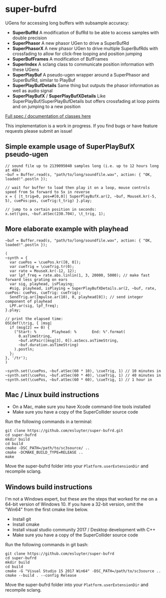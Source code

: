# super-bufrd
UGens for accessing long buffers with subsample accuracy:
- **SuperBufRd** A modification of BufRd to be able to access samples with double precision
- **SuperPhasor** A new phasor UGen to drive a SuperBufRd
- **SuperPhasorX** A new phasor UGen to drive multiple SuperBufRds with crossfading to allow for click-free looping and position jumping
- **SuperBufFrames** A modification of BufFrames
- **SuperIndex** A sclang class to communicate position information with these UGens
- **SuperPlayBuf** A pseudo-ugen wrapper around a SuperPhasor and SuperBufRd, similar to PlayBuf
- **SuperPlayBufDetails** Same thing but outputs the phasor information as well as audio signal
- **SuperPlayBufX** / **SuperPlayBufXDetails** Like SuperPlayBuf/SuperPlayBufDetails but offers crossfading at loop points and on jumping to a new position

[Full spec / documentation of classes here](https://gist.github.com/esluyter/53597bed464d16fdb603c9db8405e3a9)

This implementation is a work in progress. If you find bugs or have feature requests please submit an issue!

## Simple example usage of SuperPlayBufX pseudo-ugen
```supercollider
// sound file up to 2139095040 samples long (i.e. up to 12 hours long at 48k)
~buf = Buffer.read(s, "path/to/long/soundfile.wav", action: { "OK, loaded!".postln });

// wait for buffer to load then play it on a loop, mouse controls speed from 5x forward to 5x in reverse
x = { |t_trig=0, pos=#[0,0]| SuperPlayBufX.ar(2, ~buf, MouseX.kr(-5, 5), cuePos:pos, cueTrig:t_trig) }.play;

// jump to a certain position in seconds:
x.set(\pos, ~buf.atSec(230.704), \t_trig, 1);
```

## More elaborate example with playhead
```supercollider
~buf = Buffer.read(s, "path/to/long/soundfile.wav", action: { "OK, loaded!".postln });

(
~synth = {
  var cuePos = \cuePos.kr([0, 0]);
  var cueTrig = \cueTrig.tr(0);
  var rate = MouseX.kr(-12, 12);
  var lpf_freq = rate.abs.linlin(1, 3, 20000, 5000); // make fast forward less grating on ears
  var sig, playhead, isPlaying;
  #sig, playhead, isPlaying = SuperPlayBufXDetails.ar(2, ~buf, rate, cuePos: cuePos, cueTrig: cueTrig);
  SendTrig.ar(Impulse.ar(10), 0, playhead[0]); // send integer component of playhead
  LPF.ar(sig, lpf_freq);
}.play;

// print the elapsed time:
OSCdef(\trig, { |msg|
  if (msg[2] == 0) {
    ("Start: %       Playhead: %       End: %".format(
      0.asTimeString,
      ~buf.atPair([msg[3], 0]).asSecs.asTimeString,
      ~buf.duration.asTimeString)
    ).postln;
  };
}, '/tr');
)

~synth.set(\cuePos, ~buf.atSec(60 * 10), \cueTrig, 1) // 10 minutes in
~synth.set(\cuePos, ~buf.atSec(60 * 40), \cueTrig, 1) // 40 minutes in
~synth.set(\cuePos, ~buf.atSec(60 * 60), \cueTrig, 1) // 1 hour in
```

## Mac / Linux build instructions
- On a Mac, make sure you have Xcode command-line tools installed
- Make sure you have a copy of the SuperCollider source code

Run the following commands in a terminal:
```
git clone https://github.com/esluyter/super-bufrd.git
cd super-bufrd
mkdir build
cd build
cmake -DSC_PATH=/path/to/sc3source/ ..
cmake -DCMAKE_BUILD_TYPE=RELEASE ..
make
```
Move the super-bufrd folder into your `Platform.userExtensionDir` and recompile sclang.

## Windows build instructions
I'm not a Windows expert, but these are the steps that worked for me on a 64-bit version of Windows 10. If you have a 32-bit version, omit the "Win64" from the first cmake line below.

- Install git
- Install cmake
- Install visual studio community 2017 / Desktop development with C++
- Make sure you have a copy of the SuperCollider source code

Run the following commands in git bash:
```
git clone https://github.com/esluyter/super-bufrd
cd super-bufrd
mkdir build
cd build
cmake -G "Visual Studio 15 2017 Win64" -DSC_PATH=/path/to/sc3source ..
cmake --build . --config Release
```
Move the super-bufrd folder into your `Platform.userExtensionDir` and recompile sclang.
